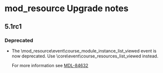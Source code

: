 # mod_resource Upgrade notes

## 5.1rc1

### Deprecated

- The \mod_resource\event\course_module_instance_list_viewed event is now deprecated. Use \core\event\course_resources_list_viewed instead.

  For more information see [MDL-84632](https://tracker.moodle.org/browse/MDL-84632)
